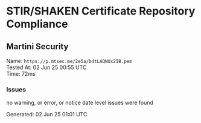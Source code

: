 # STIR/SHAKEN Certificate Repository Compliance

## Martini Security

Name: `https://p.mtsec.me/2e5a/bdtLAQNUx2IB.pem`\
Tested At: 02 Jun 25 00:55 UTC\
Time: 72ms

### Issues

no warning, or error, or notice date level issues were found

Generated: 02 Jun 25 01:01 UTC